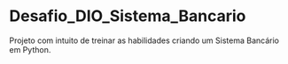 # Desafio_DIO_Sistema_Bancario
Projeto com intuito de treinar as habilidades criando um Sistema Bancário em Python.
